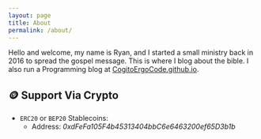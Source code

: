 ```yaml
---
layout: page
title: About
permalink: /about/
---
```


Hello and welcome, my name is Ryan, and I started a small ministry back in 2016 to spread the gospel message. This is where I blog about the bible. I also run a Programming blog at [CogitoErgoCode.github.io](https://cogitoergocode.github.io/about/).

## 🪙 Support Via Crypto

- `ERC20` or `BEP20` Stablecoins:
    -  Address: *0xdFeFa105F4b45313404bbC6e6463200ef65D3b1b*